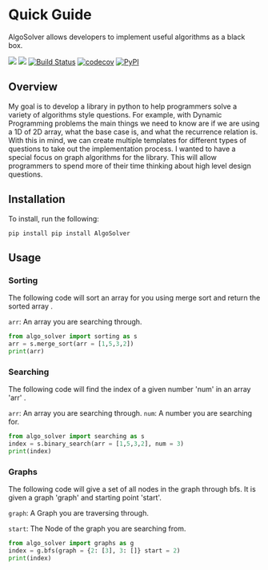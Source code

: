# Quick Guide

AlgoSolver allows developers to implement useful algorithms as a black box.

[![](https://img.shields.io/badge/license-Apache-green)](https://www.apache.org/licenses/LICENSE-2.0)
[![](https://img.shields.io/github/issues/nickbohm555/AlgoSolver)](https://github.com/Nickbohm555/AlgoSolver/issues)
[![Build Status](https://github.com/Nickbohm555/AlgoSolver/actions/workflows/build.yml/badge.svg)](https://github.com/Nickbohm555/AlgoSolver/actions/workflows/build.yml)
[![codecov](https://codecov.io/gh/nickbohm555/AlgoSolver/branch/main/graph/badge.svg)](https://app.codecov.io/gh/Nickbohm555/AlgoSolver/tree/main)
[![PyPI](https://img.shields.io/pypi/v/AlgoSolver)](https://pypi.org/project/AlgoSolver/)

## Overview

My goal is to develop a library in python to help programmers solve a variety of algorithms style questions. For example, with Dynamic Programming problems the main things we need to know are if we are using a 1D of 2D array, what the base case is, and what the recurrence relation is. With this in mind, we can create multiple templates for different types of questions to take out the implementation process. I wanted to have a special focus on graph algorithms for the library. This will allow programmers to spend more of their time thinking about high level design questions.

## Installation

To install, run the following:
```
pip install pip install AlgoSolver
```
## Usage

### Sorting

The following code will sort an array for you using merge sort and return the sorted array .  

`arr`: An array you are searching through. 
```python
from algo_solver import sorting as s
arr = s.merge_sort(arr = [1,5,3,2])
print(arr)
```

### Searching

The following code will find the index of a given number 'num' in an array 'arr' .  

`arr`: An array you are searching through. 
`num`: A number you are searching for.
```python
from algo_solver import searching as s
index = s.binary_search(arr = [1,5,3,2], num = 3)
print(index)
```

### Graphs

The following code will give a set of all nodes in the graph through bfs. It is given a graph 'graph' and starting point 'start'.

`graph`: A Graph you are traversing through. 

`start`: The Node of the graph you are searching from.

```python
from algo_solver import graphs as g
index = g.bfs(graph = {2: [3], 3: []} start = 2)
print(index)
```
